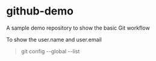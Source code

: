 # github-demo
A sample demo repository to show the basic Git workflow

To show the user.name and user.email
 > git config --global --list
